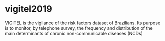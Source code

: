 # vigitel2019
VIGITEL is the vigilance of the risk factors dataset of Brazilians. Its purpose is to monitor, by telephone survey, the frequency and distribution of the main determinants of chronic non-communicable diseases (NCDs)
